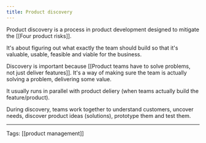 ```yaml
---
title: Product discovery
---
```


Product discovery is a process in product development designed to mitigate the [[Four product risks]].

It's about figuring out what exactly the team should build so that it's valuable, usable, feasible and viable for the business.

Discovery is important because [[Product teams have to solve problems, not just deliver features]]. It's a way of making sure the team is actually solving a problem, delivering some value.

It usually runs in parallel with product deliery (when teams actually build the feature/product).

During discovery, teams work together to understand customers, uncover needs, discover product ideas (solutions), prototype them and test them.

---

Tags: [[product management]]